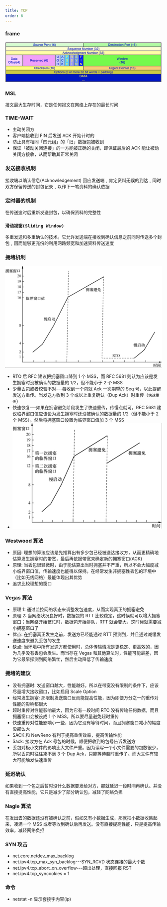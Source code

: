 ```yaml
---
title: TCP
order: 6
---
```


### frame

![](../assets/network/tcpFrame.png)

### MSL

报文最⼤生存时间，它是任何报文在网络上存在的最长时间

### TIME-WAIT

- 主动关闭方
- 客户端接收到 FIN 后发送 ACK 开始计时的
- 防⽌具有相同「四元组」的「旧」数据包被收到
- 保证「被动关闭连接」的一方能被正确的关闭，即保证最后的 ACK 能让被动关闭⽅接收，从而帮助其正常关闭

### 发送接收机制

接收端以确认信息(Acknowledgement) 回应发送端﹐肯定资料无误的到达﹐同时双方保留传送的封包记录﹐以作下一笔资料的确认依据

### 定时器的机制

在传送逾时后重新发送封包，以确保资料的完整性

### `滑动视窗(Sliding Window)`

多重发送和多重确认的技术。它允许发送端在接收到确认信息之前同时传送多个封包﹐因而能够更充份的利用网路频宽和加速资料传送速度

### 拥堵机制

![](../assets/network/windowStart.png)

- RTO 后 RFC 建议把拥塞窗口降到 1 个 MSS，而 RFC 5681 则认为应该是发生拥塞时没被确认的数据量的 1/2，但不能小于 2 个 MSS
- 少量丢包或者校验不对---每收到一个包就 Ack 一次期望的 Seq 号，以此提醒发送方重传。当发送方收到 3 个或以上重复确认（Dup Ack）时重传（`快速重传`）
- 快速恢复---如果在拥塞避免阶段发生了快速重传，传慢点就可。RFC 5681 建议临界窗口值应该设为发生拥塞时还没被确认的数据量的 1/2（但不能小于 2 个 MSS）。然后将拥塞窗口设置为临界窗口值加 3 个 MSS
- ![](../assets/network/windowStartDrop.png)

### Westwood 算法

- 原因: 理想的算法应该是先推算出有多少包已经被送达接收方，从而更精确地估算发生拥塞时的带宽，最后再依据带宽来确定新的拥塞窗口(ACK)
- 原理: 当丢包很轻微时，由于能估算出当时拥塞并不严重，所以不会大幅度减小临界窗口值，传输速度也能得以保持。在经常发生非拥塞性丢包的环境中（比如无线网络）最能体现出其优势
- 追求比较理想的窗口

### Vegas 算法

- 原理 1: 通过监控网络状态来调整发包速度，从而实现真正的拥塞避免
- 原理 2: 当网络状况良好时，数据包的 RTT 比较稳定，这时候就可以增大拥塞窗口；当网络开始繁忙时，数据包开始排队，RTT 就会变大，这时候就需要减小拥塞窗口了
- 优点: 在拥塞真正发生之前，发送方已经能通过 RTT 预测到，并且通过减缓发送速度来避免丢包的发生
- 缺点: 当环境中所有发送方都使用时，总体传输情况是更稳定、更高效的，因为几乎没有丢包会发生。而当存在 Vegas 和其他算法时，性能可能最差，因为它最早探测到网络繁忙，然后主动降低了传输速度

### 拥堵的建议

- 没有拥塞时: 发送窗口越大，性能越好。所以在带宽没有限制的条件下，应该尽量增大接收窗口，比如启用 Scale Option
- 经常发生拥塞: 那限制发送窗口反而能提高性能，因为即便万分之一的重传对性能的影响都很大
- 超时重传对性能影响最大，因为它有一段时间 RTO 没有传输任何数据，而且拥塞窗口会被设成 1 个 MSS，所以要尽量避免超时重传
- 快速重传对性能影响小一些，因为它没有等待时间，而且拥塞窗口减小的幅度没那么大
- SACK 和 NewReno 有利于提高重传效率，提高传输性能
- Sack: 接收方在 Ack 号包的时候，顺便把收到的包号告诉发送方
- 丢包对极小文件的影响比大文件严重。因为读写一个小文件需要的包数很少，所以丢包时往往凑不满 3 个 Dup Ack，只能等待超时重传了。而大文件有较大可能触发快速重传

### 延迟确认

如果收到一个包之后暂时没什么数据要发给对方，那就延迟一段时间再确认。并没有直接提高性能，它只是减少了部分确认包，减轻了网络负担

### Nagle 算法

在发出去的数据还没有被确认之前，假如又有小数据生成，那就把小数据收集起来，凑满一个 MSS 或者等收到确认后再发送。没有直接提高性能，只是提高传输效率，减轻网络负担

### SYN 攻击

- net.core.netdev_max_backlog
- net.ipv4.tcp_max_syn_backlog---SYN_RCVD 状态连接的最大个数
- net.ipv4.tcp_abort_on_overflow---超出处理，直接回报 RST
- net.ipv4.tcp_syncookies = 1

### 命令

- netstat -n 显示套接字内容(ip)
